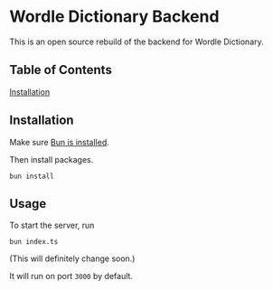 # Wordle Dictionary Backend

This is an open source rebuild of the backend for Wordle Dictionary.

## Table of Contents
[Installation](#installation)

## Installation

Make sure [Bun is installed](https://github.com/oven-sh/bun).

Then install packages.
```
bun install
```

## Usage

To start the server, run
```
bun index.ts
```
(This will definitely change soon.)

It will run on port `3000` by default.